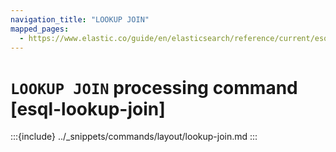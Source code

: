 ```yaml
---
navigation_title: "LOOKUP JOIN"
mapped_pages:
  - https://www.elastic.co/guide/en/elasticsearch/reference/current/esql-commands.html#esql-lookup-join
---
```


# `LOOKUP JOIN` processing command [esql-lookup-join]

:::{include} ../_snippets/commands/layout/lookup-join.md
:::
